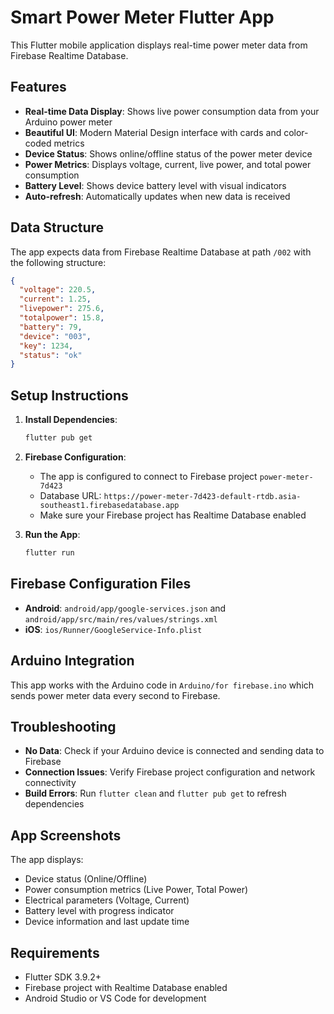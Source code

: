# Smart Power Meter Flutter App

This Flutter mobile application displays real-time power meter data from Firebase Realtime Database.

## Features

- **Real-time Data Display**: Shows live power consumption data from your Arduino power meter
- **Beautiful UI**: Modern Material Design interface with cards and color-coded metrics
- **Device Status**: Shows online/offline status of the power meter device
- **Power Metrics**: Displays voltage, current, live power, and total power consumption
- **Battery Level**: Shows device battery level with visual indicators
- **Auto-refresh**: Automatically updates when new data is received

## Data Structure

The app expects data from Firebase Realtime Database at path `/002` with the following structure:

```json
{
  "voltage": 220.5,
  "current": 1.25,
  "livepower": 275.6,
  "totalpower": 15.8,
  "battery": 79,
  "device": "003",
  "key": 1234,
  "status": "ok"
}
```

## Setup Instructions

1. **Install Dependencies**:
   ```bash
   flutter pub get
   ```

2. **Firebase Configuration**:
   - The app is configured to connect to Firebase project `power-meter-7d423`
   - Database URL: `https://power-meter-7d423-default-rtdb.asia-southeast1.firebasedatabase.app`
   - Make sure your Firebase project has Realtime Database enabled

3. **Run the App**:
   ```bash
   flutter run
   ```

## Firebase Configuration Files

- **Android**: `android/app/google-services.json` and `android/app/src/main/res/values/strings.xml`
- **iOS**: `ios/Runner/GoogleService-Info.plist`

## Arduino Integration

This app works with the Arduino code in `Arduino/for firebase.ino` which sends power meter data every second to Firebase.

## Troubleshooting

- **No Data**: Check if your Arduino device is connected and sending data to Firebase
- **Connection Issues**: Verify Firebase project configuration and network connectivity
- **Build Errors**: Run `flutter clean` and `flutter pub get` to refresh dependencies

## App Screenshots

The app displays:
- Device status (Online/Offline)
- Power consumption metrics (Live Power, Total Power)
- Electrical parameters (Voltage, Current)
- Battery level with progress indicator
- Device information and last update time

## Requirements

- Flutter SDK 3.9.2+
- Firebase project with Realtime Database enabled
- Android Studio or VS Code for development